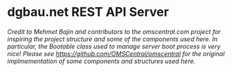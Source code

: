 # dgbau.net REST API Server

###### Credit to Mehmet Bajin and contributors to the omscentral.com project for inspiring the project structure and some of the components used here. In particular, the Bootable class used to manage server boot process is very nice! Please see https://github.com/OMSCentral/omscentral for the original implmementation of some components and structures used here.

######
